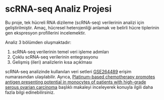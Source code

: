 # scRNA-seq Analiz Projesi

Bu proje, tek hücreli RNA dizileme (scRNA-seq) verilerinin analizi için geliştirilmiştir. Amaç, hücresel heterojenliği anlamak ve belirli hücre tiplerinin gen ekspresyon profillerini incelemektir.

Analiz 3 bölümden oluşmaktadır:
1. scRNA-seq verilerinin temel veri işleme adımları
2. Çoklu scRNA-seq verilerinin entegrasyonu 
3. Gelişmiş (ileri) analizlerin kısa açıklması

scRNA-seq analizinde kullanılan veri setleri [GSE264489](https://www.ncbi.nlm.nih.gov/geo/query/acc.cgi?acc=GSE264489) erişim numarasından ulaşılabilir. Ayrıca, [Platinum-based chemotherapy promotes antigen presenting potential in monocytes of patients with high-grade serous ovarian carcinoma](https://www.frontiersin.org/journals/immunology/articles/10.3389/fimmu.2024.1414716/full) başlıklı makaleyi inceleyerek konuyla ilgili daha fazla bilgi edinebilirsiniz.
